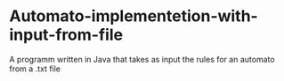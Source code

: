 # Automato-implementetion-with-input-from-file
A programm written in Java that takes as input the rules for an automato from a .txt file 
